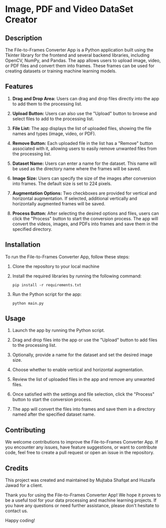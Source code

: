 # Image, PDF and Video DataSet Creator

## Description

The File-to-Frames Converter App is a Python application built using the Tkinter library for the frontend and several backend libraries, including OpenCV, NumPy, and Pandas. The app allows users to upload image, video, or PDF files and convert them into frames. These frames can be used for creating datasets or training machine learning models.

## Features

1. **Drag and Drop Area:** Users can drag and drop files directly into the app to add them to the processing list.

2. **Upload Button:** Users can also use the "Upload" button to browse and select files to add to the processing list.

3. **File List:** The app displays the list of uploaded files, showing the file names and types (image, video, or PDF).

4. **Remove Button:** Each uploaded file in the list has a "Remove" button associated with it, allowing users to easily remove unwanted files from the processing list.

5. **Dataset Name:** Users can enter a name for the dataset. This name will be used as the directory name where the frames will be saved.

6. **Image Size:** Users can specify the size of the images after conversion into frames. The default size is set to 224 pixels.

7. **Augmentation Options:** Two checkboxes are provided for vertical and horizontal augmentation. If selected, additional vertically and horizontally augmented frames will be saved.

8. **Process Button:** After selecting the desired options and files, users can click the "Process" button to start the conversion process. The app will convert the videos, images, and PDFs into frames and save them in the specified directory.

## Installation

To run the File-to-Frames Converter App, follow these steps:

1. Clone the repository to your local machine

2. Install the required libraries by running the following command:
    ```
    pip install -r requirements.txt
    ```

3. Run the Python script for the app:
    ```
    python main.py
    ```


## Usage

1. Launch the app by running the Python script.

2. Drag and drop files into the app or use the "Upload" button to add files to the processing list.

3. Optionally, provide a name for the dataset and set the desired image size.

4. Choose whether to enable vertical and horizontal augmentation.

5. Review the list of uploaded files in the app and remove any unwanted files.

6. Once satisfied with the settings and file selection, click the "Process" button to start the conversion process.

7. The app will convert the files into frames and save them in a directory named after the specified dataset name.

## Contributing

We welcome contributions to improve the File-to-Frames Converter App. If you encounter any issues, have feature suggestions, or want to contribute code, feel free to create a pull request or open an issue in the repository.


## Credits

This project was created and maintained by Mujtaba Shafqat and Huzaifa Jawad for a client.

Thank you for using the File-to-Frames Converter App! We hope it proves to be a useful tool for your data processing and machine learning projects. If you have any questions or need further assistance, please don't hesitate to contact us.

Happy coding!


